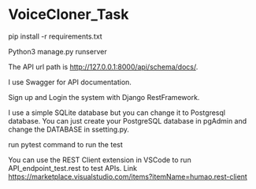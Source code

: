 # VoiceCloner_Task
pip install -r requirements.txt

Python3 manage.py runserver 

The API url path is http://127.0.0.1:8000/api/schema/docs/.

I use Swagger for API documentation.

Sign up and Login the system with Django RestFramework.

I use a simple SQLite database but you can change it to Postgresql database. You can just create your PostgreSQL database in pgAdmin and change the DATABASE in ssetting.py.

run pytest command to run the test

You can use the REST Client extension in VSCode to run API_endpoint_test.rest to test APIs.
Link https://marketplace.visualstudio.com/items?itemName=humao.rest-client
